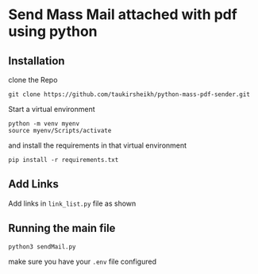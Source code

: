 # Send Mass Mail attached with pdf using python

## Installation
clone the Repo
```
git clone https://github.com/taukirsheikh/python-mass-pdf-sender.git
```
Start a virtual environment
```
python -m venv myenv
source myenv/Scripts/activate
```
and install the requirements in that virtual environment 

```
pip install -r requirements.txt
```
## Add Links
Add links in `link_list.py` file as shown
## Running the main file
```
python3 sendMail.py
```

make sure you have your `.env` file configured
